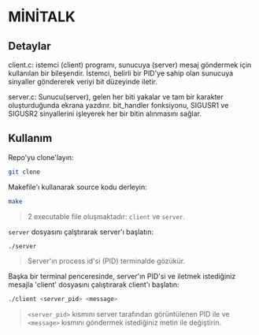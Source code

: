 # MİNİTALK
## Detaylar
client.c: istemci (client) programı, sunucuya (server) mesaj göndermek için kullanılan bir bileşendir. İstemci, belirli bir PID'ye sahip olan sunucuya sinyaller göndererek veriyi bit düzeyinde iletir. 

server.c: Sunucu(server), gelen her biti yakalar ve tam bir karakter oluşturduğunda ekrana yazdırır. bit_handler fonksiyonu, SIGUSR1 ve SIGUSR2 sinyallerini işleyerek her bir bitin alınmasını sağlar.

## Kullanım

Repo'yu clone'layın:

```bash
git clone 
```

Makefile'ı kullanarak source kodu derleyin:
```bash
make
```

>2 executable file oluşmaktadır: `client` ve `server`.

`server` dosyasını çalştırarak server'ı başlatın:
```bash
./server
```

>Server'ın process id'si (PID) terminalde gözükür.

Başka bir terminal penceresinde, server'ın PID'si ve iletmek istediğiniz mesajla 'client' dosyasını çalıştırarak client'ı başlatın:

```bash
./client <server_pid> <message>
```

> `<server_pid>` kısmını server tarafından görüntülenen PID ile ve `<message>` kısmını göndermek istediğiniz metin ile değiştirin.

